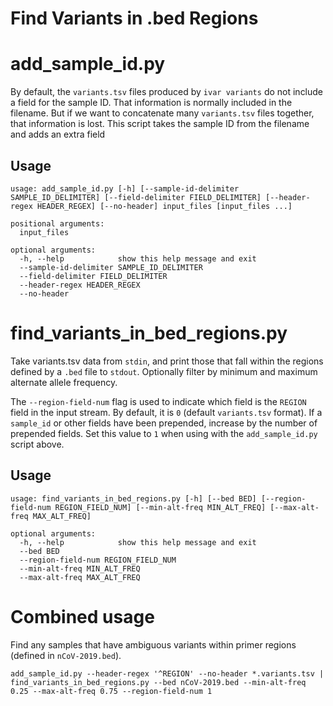 # Find Variants in .bed Regions

# add_sample_id.py
By default, the `variants.tsv` files produced by `ivar variants` do not include a field for the sample ID. That information is normally included in the filename.
But if we want to concatenate many `variants.tsv` files together, that information is lost. This script takes the sample ID from the filename and adds an extra field

## Usage

```
usage: add_sample_id.py [-h] [--sample-id-delimiter SAMPLE_ID_DELIMITER] [--field-delimiter FIELD_DELIMITER] [--header-regex HEADER_REGEX] [--no-header] input_files [input_files ...]

positional arguments:
  input_files

optional arguments:
  -h, --help            show this help message and exit
  --sample-id-delimiter SAMPLE_ID_DELIMITER
  --field-delimiter FIELD_DELIMITER
  --header-regex HEADER_REGEX
  --no-header
```

# find_variants_in_bed_regions.py
Take variants.tsv data from `stdin`, and print those that fall within the regions defined by a `.bed` file to `stdout`. Optionally filter by minimum and maximum alternate allele frequency.

The `--region-field-num` flag is used to indicate which field is the `REGION` field in the input stream. By default, it is `0` (default `variants.tsv` format). If a `sample_id` or other fields
have been prepended, increase by the number of prepended fields. Set this value to `1` when using with the `add_sample_id.py` script above.

## Usage
```
usage: find_variants_in_bed_regions.py [-h] [--bed BED] [--region-field-num REGION_FIELD_NUM] [--min-alt-freq MIN_ALT_FREQ] [--max-alt-freq MAX_ALT_FREQ]

optional arguments:
  -h, --help            show this help message and exit
  --bed BED
  --region-field-num REGION_FIELD_NUM
  --min-alt-freq MIN_ALT_FREQ
  --max-alt-freq MAX_ALT_FREQ
```

# Combined usage

Find any samples that have ambiguous variants within primer regions (defined in `nCoV-2019.bed`).

```
add_sample_id.py --header-regex '^REGION' --no-header *.variants.tsv | find_variants_in_bed_regions.py --bed nCoV-2019.bed --min-alt-freq 0.25 --max-alt-freq 0.75 --region-field-num 1
```
